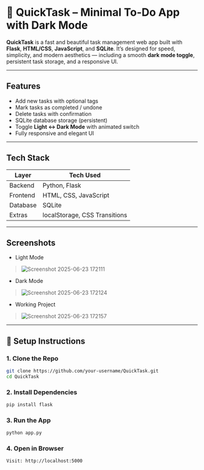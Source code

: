 # 📝 QuickTask – Minimal To-Do App with Dark Mode

**QuickTask** is a fast and beautiful task management web app built with **Flask**, **HTML/CSS**, **JavaScript**, and **SQLite**. It’s designed for speed, simplicity, and modern aesthetics — including a smooth **dark mode toggle**, persistent task storage, and a responsive UI.

---

## Features

- Add new tasks with optional tags
- Mark tasks as completed / undone
- Delete tasks with confirmation
- SQLite database storage (persistent)
- Toggle **Light ↔ Dark Mode** with animated switch
- Fully responsive and elegant UI

---

## Tech Stack

| Layer       | Tech Used            |
|-------------|----------------------|
| Backend     | Python, Flask        |
| Frontend    | HTML, CSS, JavaScript |
| Database    | SQLite               |
| Extras      | localStorage, CSS Transitions |

---

## Screenshots

- Light Mode
> ![Screenshot 2025-06-23 172111](https://github.com/user-attachments/assets/17dfc456-e6fc-4786-89cc-81d00636dd53)

- Dark Mode
> ![Screenshot 2025-06-23 172124](https://github.com/user-attachments/assets/be87ea60-b334-4997-bdd5-5ffff17f147e)

- Working Project
> ![Screenshot 2025-06-23 172157](https://github.com/user-attachments/assets/ba28a3c5-0564-42da-8466-338ec2503092)


---

## 🔧 Setup Instructions

### 1. Clone the Repo
```bash
git clone https://github.com/your-username/QuickTask.git
cd QuickTask
```

### 2. Install Dependencies
```bash
pip install flask
```

### 3. Run the App
```bash
python app.py
```

### 4. Open in Browser
```bash
Visit: http://localhost:5000
```

